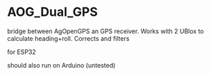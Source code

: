 # AOG_Dual_GPS
bridge between AgOpenGPS an GPS receiver. Works with 2 UBlox to calculate heading+roll. Corrects and filters


for ESP32

should also run on Arduino (untested)
